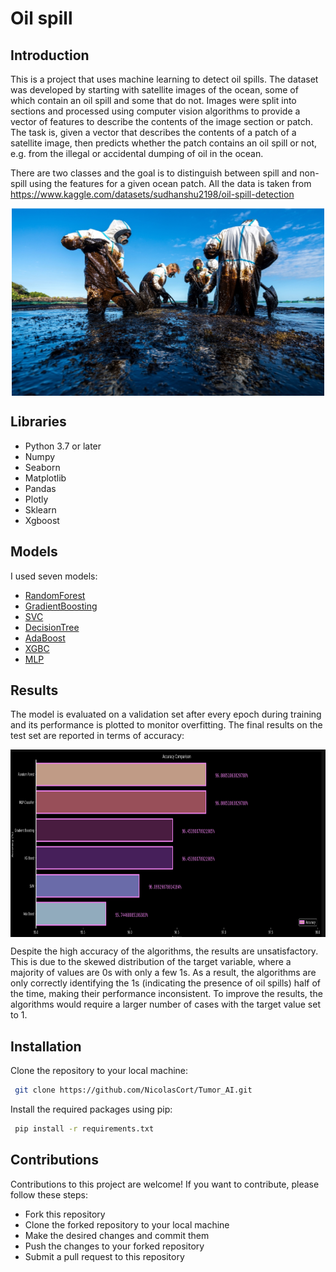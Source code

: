 # Oil spill

## Introduction

This is a project that uses machine learning to detect oil spills. The dataset was developed by starting with satellite images of the ocean, some of which contain an oil spill and some that do not.
Images were split into sections and processed using computer vision algorithms to provide a vector of features to describe the contents of the image section or patch.
The task is, given a vector that describes the contents of a patch of a satellite image, then predicts whether the patch contains an oil spill or not, e.g. from the illegal or accidental dumping of oil in the ocean.

There are two classes and the goal is to distinguish between spill and non-spill using the features for a given ocean patch.
All the data is taken from https://www.kaggle.com/datasets/sudhanshu2198/oil-spill-detection

<p align="center">
  <img src="oilspill.png" width="500" height="300" align="center"> 
</p>

## Libraries

- Python 3.7 or later
- Numpy
- Seaborn
- Matplotlib
- Pandas
- Plotly
- Sklearn
- Xgboost

## Models
I used seven models:

- [RandomForest](https://en.wikipedia.org/wiki/Random_forest)
- [GradientBoosting](https://en.wikipedia.org/wiki/Gradient_boosting)
- [SVC]( https://en.wikipedia.org/wiki/Support_vector_machine)
- [DecisionTree](https://en.wikipedia.org/wiki/Decision_tree)
- [AdaBoost](https://en.wikipedia.org/wiki/AdaBoost)
- [XGBC](https://en.wikipedia.org/wiki/XGBoost)
- [MLP](https://en.wikipedia.org/wiki/Multilayer_perceptron)


## Results

The model is evaluated on a validation set after every epoch during training and its performance is plotted to monitor overfitting. The final results on the test set are reported in terms of accuracy:

<p align="center">
  <img src="results.png" width="800" height="300" align="center"> 
</p>

Despite the high accuracy of the algorithms, the results are unsatisfactory. This is due to the skewed distribution of the target variable, where a majority of values are 0s with only a few 1s. As a result, the algorithms are only correctly identifying the 1s (indicating the presence of oil spills) half of the time, making their performance inconsistent. To improve the results, the algorithms would require a larger number of cases with the target value set to 1.

## Installation

Clone the repository to your local machine:

```bash
 git clone https://github.com/NicolasCort/Tumor_AI.git

```
Install the required packages using pip:

```bash
 pip install -r requirements.txt


```

## Contributions
Contributions to this project are welcome! If you want to contribute, please follow these steps:

- Fork this repository
- Clone the forked repository to your local machine
- Make the desired changes and commit them
- Push the changes to your forked repository
- Submit a pull request to this repository

